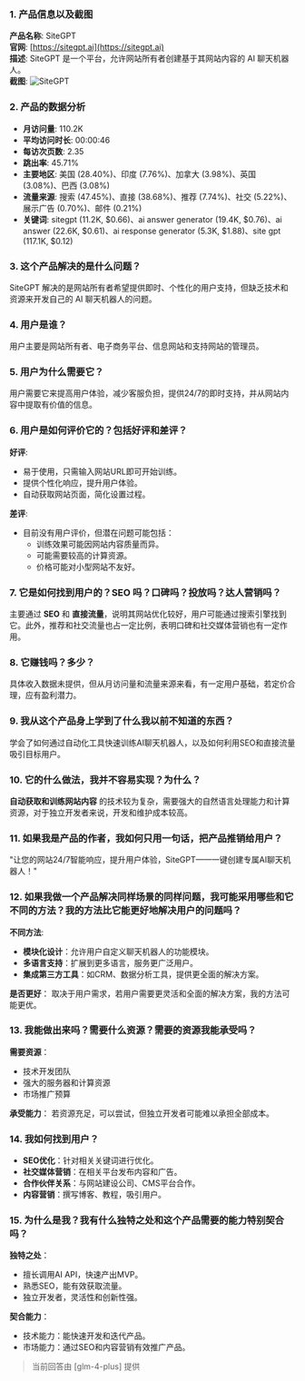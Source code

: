 ### 1. 产品信息以及截图

**产品名称**: SiteGPT  
**官网**: [https://sitegpt.ai](https://sitegpt.ai)  
**描述**: SiteGPT 是一个平台，允许网站所有者创建基于其网站内容的 AI 聊天机器人。  
**截图**: ![SiteGPT](https://cdn-images.toolify.ai/168577836239544497.jpg)

### 2. 产品的数据分析

- **月访问量**: 110.2K
- **平均访问时长**: 00:00:46
- **每访次页数**: 2.35
- **跳出率**: 45.71%
- **主要地区**: 美国 (28.40%)、印度 (7.76%)、加拿大 (3.98%)、英国 (3.08%)、巴西 (3.08%)
- **流量来源**: 搜索 (47.45%)、直接 (38.68%)、推荐 (7.74%)、社交 (5.22%)、展示广告 (0.70%)、邮件 (0.21%)
- **关键词**: sitegpt (11.2K, $0.66)、ai answer generator (19.4K, $0.76)、ai answer (22.6K, $0.61)、ai response generator (5.3K, $1.88)、site gpt (117.1K, $0.12)

### 3. 这个产品解决的是什么问题？

SiteGPT 解决的是网站所有者希望提供即时、个性化的用户支持，但缺乏技术和资源来开发自己的 AI 聊天机器人的问题。

### 4. 用户是谁？

用户主要是网站所有者、电子商务平台、信息网站和支持网站的管理员。

### 5. 用户为什么需要它？

用户需要它来提高用户体验，减少客服负担，提供24/7的即时支持，并从网站内容中提取有价值的信息。

### 6. 用户是如何评价它的？包括好评和差评？

**好评**:
- 易于使用，只需输入网站URL即可开始训练。
- 提供个性化响应，提升用户体验。
- 自动获取网站页面，简化设置过程。

**差评**:
- 目前没有用户评价，但潜在问题可能包括：
  - 训练效果可能因网站内容质量而异。
  - 可能需要较高的计算资源。
  - 价格可能对小型网站不友好。

### 7. 它是如何找到用户的？SEO 吗？口碑吗？投放吗？达人营销吗？

主要通过 **SEO** 和 **直接流量**，说明其网站优化较好，用户可能通过搜索引擎找到它。此外，推荐和社交流量也占一定比例，表明口碑和社交媒体营销也有一定作用。

### 8. 它赚钱吗？多少？

具体收入数据未提供，但从月访问量和流量来源来看，有一定用户基础，若定价合理，应有盈利潜力。

### 9. 我从这个产品身上学到了什么我以前不知道的东西？

学会了如何通过自动化工具快速训练AI聊天机器人，以及如何利用SEO和直接流量吸引目标用户。

### 10. 它的什么做法，我并不容易实现？为什么？

**自动获取和训练网站内容** 的技术较为复杂，需要强大的自然语言处理能力和计算资源，对于独立开发者来说，开发和维护成本较高。

### 11. 如果我是产品的作者，我如何只用一句话，把产品推销给用户？

"让您的网站24/7智能响应，提升用户体验，SiteGPT——一键创建专属AI聊天机器人！"

### 12. 如果我做一个产品解决同样场景的同样问题，我可能采用哪些和它不同的方法？我的方法比它能更好地解决用户的问题吗？

**不同方法**:
- **模块化设计**：允许用户自定义聊天机器人的功能模块。
- **多语言支持**：扩展到更多语言，服务更广泛用户。
- **集成第三方工具**：如CRM、数据分析工具，提供更全面的解决方案。

**是否更好**：
取决于用户需求，若用户需要更灵活和全面的解决方案，我的方法可能更优。

### 13. 我能做出来吗？需要什么资源？需要的资源我能承受吗？

**需要资源**：
- 技术开发团队
- 强大的服务器和计算资源
- 市场推广预算

**承受能力**：
若资源充足，可以尝试，但独立开发者可能难以承担全部成本。

### 14. 我如何找到用户？

- **SEO优化**：针对相关关键词进行优化。
- **社交媒体营销**：在相关平台发布内容和广告。
- **合作伙伴关系**：与网站建设公司、CMS平台合作。
- **内容营销**：撰写博客、教程，吸引用户。

### 15. 为什么是我？我有什么独特之处和这个产品需要的能力特别契合吗？

**独特之处**：
- 擅长调用AI API，快速产出MVP。
- 熟悉SEO，能有效获取流量。
- 独立开发者，灵活性和创新性强。

**契合能力**：
- 技术能力：能快速开发和迭代产品。
- 市场能力：通过SEO和内容营销有效推广产品。

> 当前回答由 [glm-4-plus] 提供